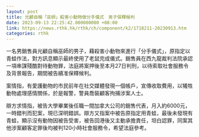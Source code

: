 ```yaml
---
layout: post
title: 光顧自稱「巫師」殺害小動物做分手儀式　男子保釋候判
date: 2023-09-13 22:25:42.000000000 +08:00
link: https://news.rthk.hk/rthk/ch/component/k2/1718211-20230913.htm
categories: rthk
---
```


一名男銷售員光顧自稱巫師的男子，藉殺害小動物來進行「分手儀式」，原指定以青蛙作法，對方訊息顯示最終使用了老鼠完成儀式。銷售員在西九龍裁判法院承認一項串謀殘酷對待動物罪，法庭將案押後至本月27日判刑，以待索取社會服務令及背景報告，期間被告續准保釋候判。

案情指，有愛護動物的市民前年在社交媒體發現一個帳戶，宣傳收取費用，以犧牲動物處理感情關係，於是報警，警員喬裝顧客拘捕涉案人士。

辯方求情指，被告大學畢業後任職一間加拿大公司的銷售代表，月入約6000元，一時錯判而犯案，現已深明錯誤。辯方又指案中被告原指定用青蛙，最後未發現有青蛙，顯示沒有動物因被告受害，被告回港後又主動承擔責任，坦白認罪，同案其他涉案顧客定罪後均被判120小時社會服務令，希望法庭參考。
